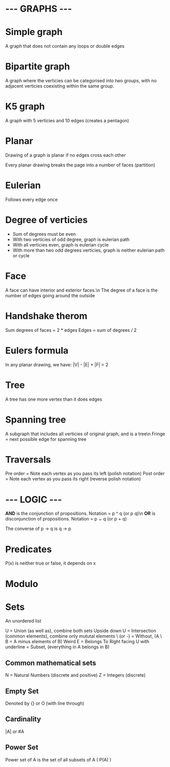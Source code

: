# --- GRAPHS ---

# Simple graph
A graph that does not contain any loops or double edges

# Bipartite graph
A graph where the verticies can be categorised into two groups, with no adjacent verticies coexisting within the same group.

# K5 graph
A graph with 5 verticies and 10 edges (creates a pentagon)

# Planar
Drawing of a graph is planar if no edges cross each other

Every planar drawing breaks the page into a number of faces (partition)

# Eulerian
Follows every edge once

# Degree of verticies
- Sum of degrees must be even
- With two verticies of odd degree, graph is eulerian path
- With all verticies even, graph is eulerian cycle
- With more than two odd degrees verticies, graph is neither eulerian path or cycle

# Face
A face can have interior and exterior faces.\n
The degree of a face is the number of edges going around the outside

# Handshake therom
Sum degrees of faces = 2 * edges
Edges = sum of degrees / 2

# Eulers formula
In any planar drawing, we have:
|V| - |E| + |F| = 2

# Tree
A tree has one more vertex than it does edges

# Spanning tree
A subgraph that includes all verticies of original graph, and is a tree\n
Fringe = next possible edge for spanning tree

# Traversals
Pre order = Note each vertex as you pass its left (polish notation)
Post order = Note each vertex as you pass its right (reverse polish notation)


# --- LOGIC ---
**AND** is the conjunction of propositions. Notation = p ^ q (or p q)\n
**OR** is disconjunction of propositions. Notation = p ⌄ q (or p + q)

The converse of p -> q is q -> p

# Predicates
P(x) is neither true or false, it depends on x

# Modulo

# Sets
An unordered list

U = Union (as well as), combine both sets
Upside down U = Intersection (common elements), combine only mututal elements
\ (or -) = Without, (A \ B = A minus elements of B)
Weird E = Belongs To
Right facing U with underline = Subset, (everything in A belongs in B)

## Common mathematical sets

N = Natural Numbers (discrete and positive)
Z = Integers (discrete)

## Empty Set
Denoted by {} or O (with line through)

## Cardinality
|A| or #A

## Power Set
Power set of A is the set of all subsets of A ( P(A) )
